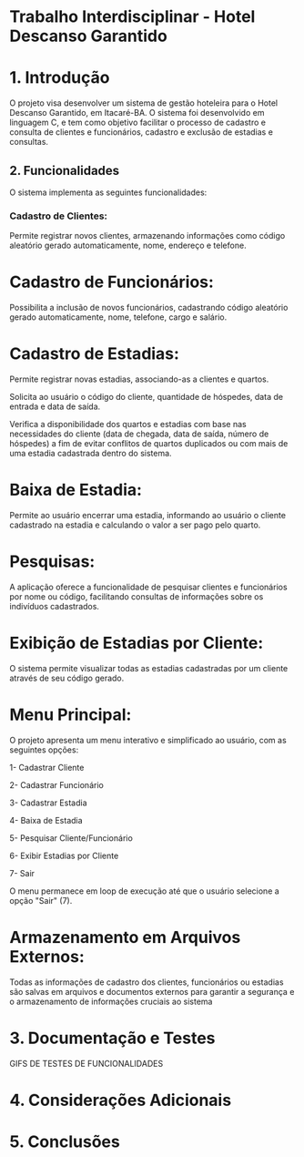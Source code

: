 # Trabalho Interdisciplinar - Hotel Descanso Garantido

  

# 1. Introdução 

O projeto visa desenvolver um sistema de gestão hoteleira para o Hotel Descanso Garantido, em Itacaré-BA. O sistema foi desenvolvido em linguagem C, e tem como objetivo facilitar o processo de cadastro e consulta de clientes e funcionários, cadastro e exclusão de estadias e consultas. 

## 2. Funcionalidades 

O sistema implementa as seguintes funcionalidades: 

### Cadastro de Clientes: 

Permite registrar novos clientes, armazenando informações como código aleatório gerado automaticamente, nome, endereço e telefone. 

# Cadastro de Funcionários: 

Possibilita a inclusão de novos funcionários, cadastrando código aleatório gerado automaticamente, nome, telefone, cargo e salário. 

# Cadastro de Estadias: 

Permite registrar novas estadias, associando-as a clientes e quartos. 

Solicita ao usuário o código do cliente, quantidade de hóspedes, data de entrada e data de saída. 

Verifica a disponibilidade dos quartos e estadias com base nas necessidades do cliente (data de chegada, data de saída, número de hóspedes) a fim de evitar conflitos de quartos duplicados ou com mais de uma estadia cadastrada dentro do sistema. 

# Baixa de Estadia: 

Permite ao usuário encerrar uma estadia, informando ao usuário o cliente cadastrado na estadia e calculando o valor a ser pago pelo quarto. 

# Pesquisas: 

A aplicação oferece a funcionalidade de pesquisar clientes e funcionários por nome ou código, facilitando consultas de informações sobre os indivíduos cadastrados. 

# Exibição de Estadias por Cliente: 

O sistema permite visualizar todas as estadias cadastradas por um cliente através de seu código gerado. 

# Menu Principal: 

O projeto apresenta um menu interativo e simplificado ao usuário, com as seguintes opções: 

1- Cadastrar Cliente 

2- Cadastrar Funcionário 

3- Cadastrar Estadia 

4- Baixa de Estadia 

5- Pesquisar Cliente/Funcionário 

6- Exibir Estadias por Cliente 

7- Sair 

O menu permanece em loop de execução até que o usuário selecione a opção "Sair" (7). 

# Armazenamento em Arquivos Externos: 

Todas as informações de cadastro dos clientes, funcionários ou estadias são salvas em arquivos e documentos externos para garantir a segurança e o armazenamento de informações cruciais ao sistema 

# 3. Documentação e Testes 
GIFS DE TESTES DE FUNCIONALIDADES

# 4. Considerações Adicionais 


# 5. Conclusões 

 
